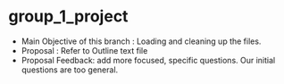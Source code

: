 # group_1_project
* Main Objective of this branch : Loading and cleaning up the files.
* Proposal : Refer to Outline text file
* Proposal Feedback: add more focused, specific questions. Our initial questions are too general.

